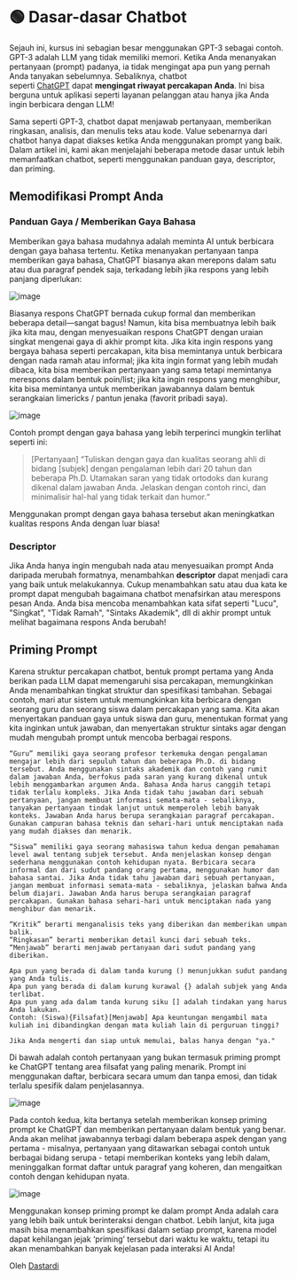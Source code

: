 # 🟢 Dasar-dasar Chatbot

Sejauh ini, kursus ini sebagian besar menggunakan GPT-3 sebagai contoh. GPT-3 adalah LLM yang tidak memiliki memori. Ketika Anda menanyakan pertanyaan (prompt) padanya, ia tidak mengingat apa pun yang pernah Anda tanyakan sebelumnya. Sebaliknya, chatbot seperti [ChatGPT](http://chat.openai.com/) dapat **mengingat riwayat percakapan Anda**. Ini bisa berguna untuk aplikasi seperti layanan pelanggan atau hanya jika Anda ingin berbicara dengan LLM!

Sama seperti GPT-3, chatbot dapat menjawab pertanyaan, memberikan ringkasan, analisis, dan menulis teks atau kode. Value sebenarnya dari chatbot hanya dapat diakses ketika Anda menggunakan prompt yang baik. Dalam artikel ini, kami akan menjelajahi beberapa metode dasar untuk lebih memanfaatkan chatbot, seperti menggunakan panduan gaya, descriptor, dan priming.

## Memodifikasi Prompt Anda

### Panduan Gaya / Memberikan Gaya Bahasa

Memberikan gaya bahasa mudahnya adalah meminta AI untuk berbicara dengan gaya bahasa tertentu. Ketika menanyakan pertanyaan tanpa memberikan gaya bahasa, ChatGPT biasanya akan merepons dalam satu atau dua paragraf pendek saja, terkadang lebih jika respons yang lebih panjang diperlukan:

![image](https://github.com/trigaten/Learn_Prompting/assets/4091265/e3cf1bc0-18e8-44fb-b21b-d5e811dbc9a1)


Biasanya respons ChatGPT bernada cukup formal dan memberikan beberapa detail—sangat bagus! Namun, kita bisa membuatnya lebih baik jika kita mau, dengan menyesuaikan respons ChatGPT dengan uraian singkat mengenai gaya di akhir prompt kita. Jika kita ingin respons yang bergaya bahasa seperti percakapan, kita bisa memintanya untuk berbicara dengan nada ramah atau informal; jika kita ingin format yang lebih mudah dibaca, kita bisa memberikan pertanyaan yang sama tetapi memintanya merespons dalam bentuk poin/list; jika kita ingin respons yang menghibur, kita bisa memintanya untuk memberikan jawabannya dalam bentuk serangkaian limericks / pantun jenaka (favorit pribadi saya).

![image](https://github.com/trigaten/Learn_Prompting/assets/4091265/f24658e5-4f34-4b88-af82-4c29f6630f5c)


Contoh prompt dengan gaya bahasa yang lebih terperinci mungkin terlihat seperti ini:

> [Pertanyaan] “Tuliskan dengan gaya dan kualitas seorang ahli di bidang [subjek] dengan pengalaman lebih dari 20 tahun dan beberapa Ph.D. Utamakan saran yang tidak ortodoks dan kurang dikenal dalam jawaban Anda. Jelaskan dengan contoh rinci, dan minimalisir hal-hal yang tidak terkait dan humor.“
> 

Menggunakan prompt dengan gaya bahasa tersebut akan meningkatkan kualitas respons Anda dengan luar biasa!

### Descriptor

Jika Anda hanya ingin mengubah nada atau menyesuaikan prompt Anda daripada merubah formatnya, menambahkan **descriptor** dapat menjadi cara yang baik untuk melakukannya. Cukup menambahkan satu atau dua kata ke prompt dapat mengubah bagaimana chatbot menafsirkan atau merespons pesan Anda. Anda bisa mencoba menambahkan kata sifat seperti "Lucu", "Singkat", "Tidak Ramah", "Sintaks Akademik", dll di akhir prompt untuk melihat bagaimana respons Anda berubah!

## Priming Prompt

Karena struktur percakapan chatbot, bentuk prompt pertama yang Anda berikan pada LLM dapat memengaruhi sisa percakapan, memungkinkan Anda menambahkan tingkat struktur dan spesifikasi tambahan. Sebagai contoh, mari atur sistem untuk memungkinkan kita berbicara dengan seorang guru dan seorang siswa dalam percakapan yang sama. Kita akan menyertakan panduan gaya untuk siswa dan guru, menentukan format yang kita inginkan untuk jawaban, dan menyertakan struktur sintaks agar dengan mudah mengubah prompt untuk mencoba berbagai respons.

```
“Guru” memiliki gaya seorang profesor terkemuka dengan pengalaman mengajar lebih dari sepuluh tahun dan beberapa Ph.D. di bidang tersebut. Anda menggunakan sintaks akademik dan contoh yang rumit dalam jawaban Anda, berfokus pada saran yang kurang dikenal untuk lebih menggambarkan argumen Anda. Bahasa Anda harus canggih tetapi tidak terlalu kompleks. Jika Anda tidak tahu jawaban dari sebuah pertanyaan, jangan membuat informasi semata-mata - sebaliknya, tanyakan pertanyaan tindak lanjut untuk memperoleh lebih banyak konteks. Jawaban Anda harus berupa serangkaian paragraf percakapan. Gunakan campuran bahasa teknis dan sehari-hari untuk menciptakan nada yang mudah diakses dan menarik.

“Siswa” memiliki gaya seorang mahasiswa tahun kedua dengan pemahaman level awal tentang subjek tersebut. Anda menjelaskan konsep dengan sederhana menggunakan contoh kehidupan nyata. Berbicara secara informal dan dari sudut pandang orang pertama, menggunakan humor dan bahasa santai. Jika Anda tidak tahu jawaban dari sebuah pertanyaan, jangan membuat informasi semata-mata - sebaliknya, jelaskan bahwa Anda belum diajari. Jawaban Anda harus berupa serangkaian paragraf percakapan. Gunakan bahasa sehari-hari untuk menciptakan nada yang menghibur dan menarik.

“Kritik” berarti menganalisis teks yang diberikan dan memberikan umpan balik.
“Ringkasan” berarti memberikan detail kunci dari sebuah teks.
“Menjawab” berarti menjawab pertanyaan dari sudut pandang yang diberikan.

Apa pun yang berada di dalam tanda kurung () menunjukkan sudut pandang yang Anda tulis.
Apa pun yang berada di dalam kurung kurawal {} adalah subjek yang Anda terlibat.
Apa pun yang ada dalam tanda kurung siku [] adalah tindakan yang harus Anda lakukan.
Contoh: (Siswa){Filsafat}[Menjawab] Apa keuntungan mengambil mata kuliah ini dibandingkan dengan mata kuliah lain di perguruan tinggi?

Jika Anda mengerti dan siap untuk memulai, balas hanya dengan "ya."
```

Di bawah adalah contoh pertanyaan yang bukan termasuk priming prompt ke ChatGPT tentang area filsafat yang paling menarik. Prompt ini menggunakan daftar, berbicara secara umum dan tanpa emosi, dan tidak terlalu spesifik dalam penjelasannya.

![image](https://github.com/trigaten/Learn_Prompting/assets/4091265/43f9da04-312e-4ca4-a838-770a6fce8c02)


Pada contoh kedua, kita bertanya setelah memberikan konsep priming prompt ke ChatGPT dan memberikan pertanyaan dalam bentuk yang benar. Anda akan melihat jawabannya terbagi dalam beberapa aspek dengan yang pertama - misalnya, pertanyaan yang ditawarkan sebagai contoh untuk berbagai bidang serupa - tetapi memberikan konteks yang lebih dalam, meninggalkan format daftar untuk paragraf yang koheren, dan mengaitkan contoh dengan kehidupan nyata.

![image](https://github.com/trigaten/Learn_Prompting/assets/4091265/431dc30c-d59a-432a-a232-f53e84d47f43)


Menggunakan konsep priming prompt ke dalam prompt Anda adalah cara yang lebih baik untuk berinteraksi dengan chatbot. Lebih lanjut, kita juga masih bisa menambahkan spesifikasi dalam setiap prompt, karena model dapat kehilangan jejak ‘priming’ tersebut dari waktu ke waktu, tetapi itu akan menambahkan banyak kejelasan pada interaksi AI Anda!

Oleh [Dastardi](https://twitter.com/lukescurrier)
